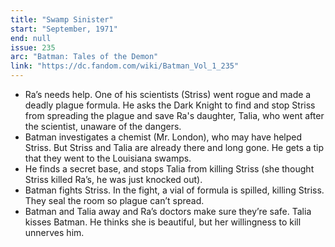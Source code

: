 ```yaml
---
title: "Swamp Sinister"
start: "September, 1971"
end: null
issue: 235
arc: "Batman: Tales of the Demon"
link: "https://dc.fandom.com/wiki/Batman_Vol_1_235"
---
```


- Ra’s needs help. One of his scientists (Striss) went rogue and made a deadly plague formula. He asks the Dark Knight to find and stop Striss from spreading the plague and save Ra's daughter, Talia, who went after the scientist, unaware of the dangers.
- Batman investigates a chemist (Mr. London), who may have helped Striss. But Striss and Talia are already there and long gone. He gets a tip that they went to the Louisiana swamps. 
- He finds a secret base, and stops Talia from killing Striss (she thought Striss killed Ra’s, he was just knocked out).
- Batman fights Striss. In the fight, a vial of formula is spilled, killing Striss. They seal the room so plague can’t spread.
- Batman and Talia away and Ra’s doctors make sure they’re safe. Talia kisses Batman. He thinks she is beautiful, but her willingness to kill unnerves him.
